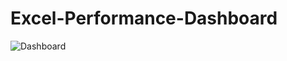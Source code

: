 # Excel-Performance-Dashboard
![Dashboard](https://github.com/pebrianmubarok2/Excel-Performance-Dashboard/blob/main/Excel%20Performance%20Dashboard.jpeg)
